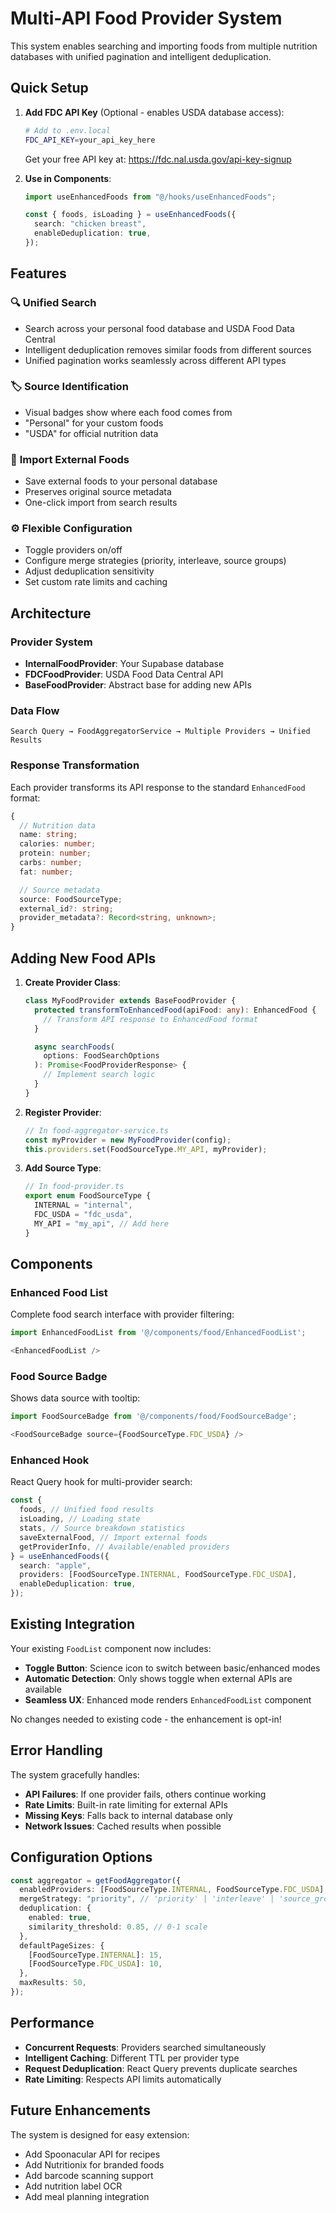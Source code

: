 # Multi-API Food Provider System

This system enables searching and importing foods from multiple nutrition databases with unified pagination and intelligent deduplication.

## Quick Setup

1. **Add FDC API Key** (Optional - enables USDA database access):

   ```bash
   # Add to .env.local
   FDC_API_KEY=your_api_key_here
   ```

   Get your free API key at: https://fdc.nal.usda.gov/api-key-signup

2. **Use in Components**:

   ```typescript
   import useEnhancedFoods from "@/hooks/useEnhancedFoods";

   const { foods, isLoading } = useEnhancedFoods({
     search: "chicken breast",
     enableDeduplication: true,
   });
   ```

## Features

### 🔍 **Unified Search**

- Search across your personal food database and USDA Food Data Central
- Intelligent deduplication removes similar foods from different sources
- Unified pagination works seamlessly across different API types

### 🏷️ **Source Identification**

- Visual badges show where each food comes from
- "Personal" for your custom foods
- "USDA" for official nutrition data

### 💾 **Import External Foods**

- Save external foods to your personal database
- Preserves original source metadata
- One-click import from search results

### ⚙️ **Flexible Configuration**

- Toggle providers on/off
- Configure merge strategies (priority, interleave, source groups)
- Adjust deduplication sensitivity
- Set custom rate limits and caching

## Architecture

### Provider System

- **InternalFoodProvider**: Your Supabase database
- **FDCFoodProvider**: USDA Food Data Central API
- **BaseFoodProvider**: Abstract base for adding new APIs

### Data Flow

```
Search Query → FoodAggregatorService → Multiple Providers → Unified Results
```

### Response Transformation

Each provider transforms its API response to the standard `EnhancedFood` format:

```typescript
{
  // Nutrition data
  name: string;
  calories: number;
  protein: number;
  carbs: number;
  fat: number;

  // Source metadata
  source: FoodSourceType;
  external_id?: string;
  provider_metadata?: Record<string, unknown>;
}
```

## Adding New Food APIs

1. **Create Provider Class**:

   ```typescript
   class MyFoodProvider extends BaseFoodProvider {
     protected transformToEnhancedFood(apiFood: any): EnhancedFood {
       // Transform API response to EnhancedFood format
     }

     async searchFoods(
       options: FoodSearchOptions
     ): Promise<FoodProviderResponse> {
       // Implement search logic
     }
   }
   ```

2. **Register Provider**:

   ```typescript
   // In food-aggregator-service.ts
   const myProvider = new MyFoodProvider(config);
   this.providers.set(FoodSourceType.MY_API, myProvider);
   ```

3. **Add Source Type**:
   ```typescript
   // In food-provider.ts
   export enum FoodSourceType {
     INTERNAL = "internal",
     FDC_USDA = "fdc_usda",
     MY_API = "my_api", // Add here
   }
   ```

## Components

### Enhanced Food List

Complete food search interface with provider filtering:

```typescript
import EnhancedFoodList from '@/components/food/EnhancedFoodList';

<EnhancedFoodList />
```

### Food Source Badge

Shows data source with tooltip:

```typescript
import FoodSourceBadge from '@/components/food/FoodSourceBadge';

<FoodSourceBadge source={FoodSourceType.FDC_USDA} />
```

### Enhanced Hook

React Query hook for multi-provider search:

```typescript
const {
  foods, // Unified food results
  isLoading, // Loading state
  stats, // Source breakdown statistics
  saveExternalFood, // Import external foods
  getProviderInfo, // Available/enabled providers
} = useEnhancedFoods({
  search: "apple",
  providers: [FoodSourceType.INTERNAL, FoodSourceType.FDC_USDA],
  enableDeduplication: true,
});
```

## Existing Integration

Your existing `FoodList` component now includes:

- **Toggle Button**: Science icon to switch between basic/enhanced modes
- **Automatic Detection**: Only shows toggle when external APIs are available
- **Seamless UX**: Enhanced mode renders `EnhancedFoodList` component

No changes needed to existing code - the enhancement is opt-in!

## Error Handling

The system gracefully handles:

- **API Failures**: If one provider fails, others continue working
- **Rate Limits**: Built-in rate limiting for external APIs
- **Missing Keys**: Falls back to internal database only
- **Network Issues**: Cached results when possible

## Configuration Options

```typescript
const aggregator = getFoodAggregator({
  enabledProviders: [FoodSourceType.INTERNAL, FoodSourceType.FDC_USDA],
  mergeStrategy: "priority", // 'priority' | 'interleave' | 'source_groups'
  deduplication: {
    enabled: true,
    similarity_threshold: 0.85, // 0-1 scale
  },
  defaultPageSizes: {
    [FoodSourceType.INTERNAL]: 15,
    [FoodSourceType.FDC_USDA]: 10,
  },
  maxResults: 50,
});
```

## Performance

- **Concurrent Requests**: Providers searched simultaneously
- **Intelligent Caching**: Different TTL per provider type
- **Request Deduplication**: React Query prevents duplicate searches
- **Rate Limiting**: Respects API limits automatically

## Future Enhancements

The system is designed for easy extension:

- Add Spoonacular API for recipes
- Add Nutritionix for branded foods
- Add barcode scanning support
- Add nutrition label OCR
- Add meal planning integration
